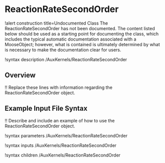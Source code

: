 # ReactionRateSecondOrder

!alert construction title=Undocumented Class
The ReactionRateSecondOrder has not been documented. The content listed below should be used as a starting point for
documenting the class, which includes the typical automatic documentation associated with a
MooseObject; however, what is contained is ultimately determined by what is necessary to make the
documentation clear for users.

!syntax description /AuxKernels/ReactionRateSecondOrder

## Overview

!! Replace these lines with information regarding the ReactionRateSecondOrder object.

## Example Input File Syntax

!! Describe and include an example of how to use the ReactionRateSecondOrder object.

!syntax parameters /AuxKernels/ReactionRateSecondOrder

!syntax inputs /AuxKernels/ReactionRateSecondOrder

!syntax children /AuxKernels/ReactionRateSecondOrder
